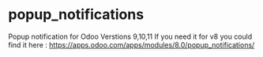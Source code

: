 # popup_notifications
Popup notification for Odoo Verstions 9,10,11
If you need it for v8 you could find it here : https://apps.odoo.com/apps/modules/8.0/popup_notifications/
